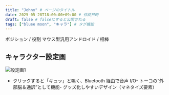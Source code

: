 ```yaml
---
title: "Johny" # ページのタイトル
date: 2025-05-28T18:00:00+09:00 # 作成日時
draft: false # falseにすると公開される
tags: ["bluee moon", "キャラ"] # タグ機能
---
```


ポジション / 役割
マウス型汎用アンドロイド / 相棒

## キャラクター設定画
![設定画1](/images/Blue_Moon_Madness_toko.jpg)

- クリックすると「キュッ」と鳴く、Bluetooth 経由で音声 I/O- トーコの“外部脳＆通訳”として機能- グッズ化しやすいデザイン（マネタイズ要素）
